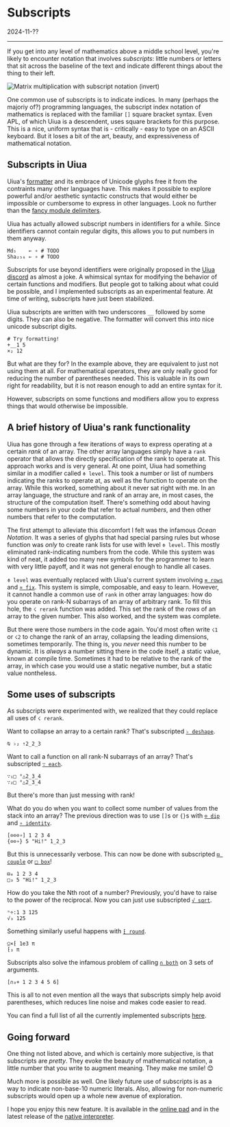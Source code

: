 # Subscripts

2024-11-??

---

If you get into any level of mathematics above a middle school level, you're likely to encounter notation that involves *subscripts*: little numbers or letters that sit across the baseline of the text and indicate different things about the thing to their left.

![Matrix multiplication with subscript notation (invert)](https://wikimedia.org/api/rest_v1/media/math/render/svg/ee372c649dea0a05bf1ace77c9d6faf051d9cc8d)

One common use of subscripts is to indicate indices. In many (perhaps the majoriy of?) programming languages, the subscript index notation of mathematics is replaced with the familiar `[]` square bracket syntax. Even APL, of which Uiua is a descendent, uses square brackets for this purpose. This is a nice, uniform syntax that is - critically - easy to type on an ASCII keyboard. But it loses a bit of the art, beauty, and expressiveness of mathematical notation.

## Subscripts in Uiua

Uiua's [formatter](https://www.uiua.org/tutorial/basic#formatting) and its embrace of Unicode glyphs free it from the contraints many other languages have. This makes it possible to explore powerful and/or aesthetic syntactic constructs that would either be impossible or cumbersome to express in other languages. Look no further than the [fancy module delimiters](https://www.uiua.org/tutorial/modules#scoped-modules).

Uiua has actually allowed subscript numbers in identifiers for a while. Since identifiers cannot contain regular digits, this allows you to put numbers in them anyway.

```uiua
Md₅    ← ∘ # TODO
Sha₂₅₆ ← ∘ # TODO
```

Subscripts for use beyond identifiers were originally proposed in the [Uiua discord](https://discord.gg/3r9nrfYhCc) as almost a joke. A whimsical syntax for modifying the behavior of certain functions and modifiers. But people got to talking about what could be possible, and I implemented subscripts as an experimental feature. At time of writing, subscripts have just been stabilized.

Uiua subscripts are written with two underscores `__` followed by some digits. They can also be negative. The formatter will convert this into nice unicode subscript digits.

```uiua
# Try formatting!
+__1 5
×₂ 12
```

But what are they for? In the example above, they are equivalent to just not using them at all. For mathematical operators, they are only really good for reducing the number of parentheses needed. This is valuable in its own right for readability, but it is not reason enough to add an entire syntax for it.

However, subscripts on some functions and modifiers allow you to express things that would otherwise be impossible.

## A brief history of Uiua's rank functionality

Uiua has gone through a few iterations of ways to express operating at a certain *rank* of an array. The other array languages simply have a `rank` operator that allows the directly specification of the rank to operate at. This approach works and is very general. At one point, Uiua had something similar in a modifier called `≑ level`. This took a number or list of numbers indicating the ranks to operate at, as well as the function to operate on the array. While this worked, something about it never sat right with me. In an array language, the structure and rank of an array are, in most cases, the structure of the computation itself. There's something odd about having some numbers in your code that refer to actual *numbers*, and then other numbers that refer to the computation.

The first attempt to alleviate this discomfort I felt was the infamous *Ocean Notation*. It was a series of glyphs that had special parsing rules but whose function was *only* to create rank lists for use with level `≑ level`. This mostly eliminated rank-indicating numbers from the code. While this system was kind of neat, it added too many new symbols for the programmer to learn with very little payoff, and it was not general enough to handle all cases.

`≑ level` was eventually replaced with Uiua's current system involving [`≡ rows`](https://uiua.org/docs/rows) and [`¤ fix`](https://uiua.org/docs/fix). This system is simple, composable, and easy to learn. However, it cannot handle a common use of `rank` in other array languages: how do you operate on rank-N subarrays of an array of arbitrary rank. To fill this hole, the `☇ rerank` function was added. This set the rank of the *rows* of an array to the given number. This also worked, and the system was complete.

But there were those numbers in the code again. You'd most often write `☇1` or `☇2` to change the rank of an array, collapsing the leading dimensions, sometimes temporarily. The thing is, you *never* need this number to be dynamic. It is *always* a number sitting there in the code itself, a static value, known at compile time. Sometimes it had to be relative to the rank of the array, in which case you would use a static negative number, but a static value nontheless.

## Some uses of subscripts

As subscripts were experimented with, we realized that they could replace all uses of `☇ rerank`.

Want to collapse an array to a certain rank? That's subscripted [`♭ deshape`](https://uiua.org/docs/deshape).

```uiua
⍉ ♭₂ ⇡2_2_3
```

Want to call a function on all rank-N subarrays of an array? That's subscripted [`∵ each`](https://uiua.org/docs/each).

```uiua
∵₁□ °△2_3_4
∵₂□ °△2_3_4
```

But there's more than just messing with rank!

What do you do when you want to collect some number of values from the stack into an array? The previous direction was to use `[]`s or `{}`s with [`⊙ dip`](https://uiua.org/docs/dip) and [`∘ identity`](https://uiua.org/docs/identity).

```uiua
[⊙⊙⊙∘] 1 2 3 4
{⊙⊙∘} 5 "Hi!" 1_2_3
```

But this is unnecessarily verbose. This can now be done with subscripted [`⊟ couple`](https://uiua.org/docs/couple) or [`□ box`](https://uiua.org/docs/box)!

```uiua
⊟₄ 1 2 3 4
□₃ 5 "Hi!" 1_2_3
```

How do you take the Nth root of a number? Previously, you'd have to raise to the power of the reciprocal. Now you can just use subscripted [`√ sqrt`](https://uiua.org/docs/sqrt).

```uiua
ⁿ÷:1 3 125
√₃ 125
```

Something similarly useful happens with [`⁅ round`](https://uiua.org/docs/round).

```uiua
⍜×⁅ 1e3 π
⁅₃ π
```

Subscripts also solve the infamous problem of calling [`∩ both`](https://uiua.org/docs/both) on 3 sets of arguments.

```uiua
[∩₃+ 1 2 3 4 5 6]
```

This is all to not even mention all the ways that subscripts simply help avoid parentheses, which reduces line noise and makes code easier to read.

You can find a full list of all the currently implemented subscripts [here](https://uiua.org/docs/subscripts).

## Going forward

One thing not listed above, and which is certainly more subjective, is that subscripts are *pretty*. They evoke the beauty of mathematical notation, a little number that you write to augment meaning. They make me smile! 😊

Much more is possible as well. One likely future use of subscripts is as a way to indicate non-base-10 numeric literals. Also, allowing for non-numeric subscripts would open up a whole new avenue of exploration.

I hope you enjoy this new feature. It is available in the [online pad](https://uiua.org/pad) and in the latest release of the [native interpreter](https://github.com/uiua-lang/uiua/releases).